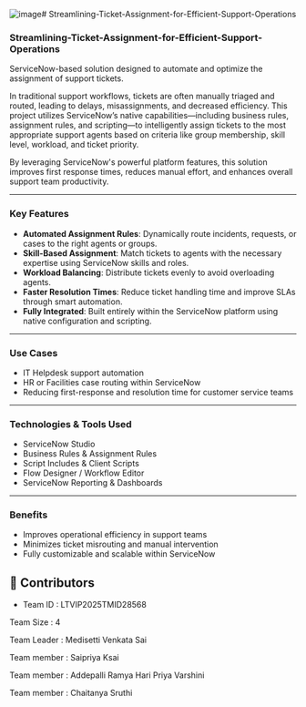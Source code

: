 ![image](https://github.com/user-attachments/assets/7bb4ea5d-c83a-4461-936e-098dd8d6fbb1)# Streamlining-Ticket-Assignment-for-Efficient-Support-Operations
### Streamlining-Ticket-Assignment-for-Efficient-Support-Operations
ServiceNow-based solution designed to automate and optimize the assignment of support tickets. 

In traditional support workflows, tickets are often manually triaged and routed, leading to delays, misassignments, and decreased efficiency. This project utilizes ServiceNow’s native capabilities—including business rules, assignment rules, and scripting—to intelligently assign tickets to the most appropriate support agents based on criteria like group membership, skill level, workload, and ticket priority.

By leveraging ServiceNow's powerful platform features, this solution improves first response times, reduces manual effort, and enhances overall support team productivity.

---

### Key Features

- **Automated Assignment Rules**: Dynamically route incidents, requests, or cases to the right agents or groups.
- **Skill-Based Assignment**: Match tickets to agents with the necessary expertise using ServiceNow skills and roles.
- **Workload Balancing**: Distribute tickets evenly to avoid overloading agents.
- **Faster Resolution Times**: Reduce ticket handling time and improve SLAs through smart automation.
- **Fully Integrated**: Built entirely within the ServiceNow platform using native configuration and scripting.

---

### Use Cases

- IT Helpdesk support automation
- HR or Facilities case routing within ServiceNow
- Reducing first-response and resolution time for customer service teams

---

### Technologies & Tools Used

- ServiceNow Studio
- Business Rules & Assignment Rules
- Script Includes & Client Scripts
- Flow Designer / Workflow Editor
- ServiceNow Reporting & Dashboards

---

### Benefits

- Improves operational efficiency in support teams
- Minimizes ticket misrouting and manual intervention
- Fully customizable and scalable within ServiceNow

## 🤝 Contributors

- Team ID : LTVIP2025TMID28568
 
Team Size : 4

Team Leader : Medisetti Venkata Sai

Team member : Saipriya Ksai

Team member : Addepalli Ramya Hari Priya Varshini

Team member : Chaitanya Sruthi
